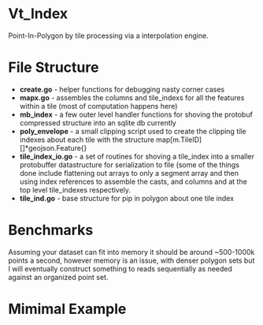# Vt_Index

Point-In-Polygon by tile processing via a interpolation engine. 

# File Structure 
* **create.go** - helper functions for debugging nasty corner cases 
* **mapx.go** - assembles the columns and tile_indexs for all the features within a tile (most of computation happens here) 
* **mb_index** - a few outer level handler functions for shoving the protobuf compressed structure into an sqlite db currently
* **poly_envelope** - a small clipping script used to create the clipping tile indexes about each tile with the structure map[m.TileID][]*geojson.Feature{}
* **tile_index_io.go** - a set of routines for shoving a tile_index into a smaller protobuffer datastructure for serialization to file (some of the things done include flattening out arrays to only a segment array and then using index references to assemble the casts, and columns and at the top level tile_indexes respectively.
* **tile_ind.go** - base structure for pip in polygon about one tile index 

# Benchmarks 

Assuming your dataset can fit into memory it should be around ~500-1000k points a second, however memory is an issue, with denser polygon sets but I will eventually construct something to reads sequentially as needed against an organized point set. 

# Mimimal Example 


